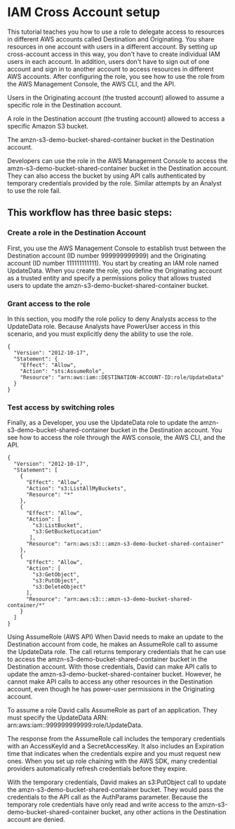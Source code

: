 # IAM Cross Account setup

This tutorial teaches you how to use a role to delegate access to resources in different AWS accounts called Destination and Originating. You share resources in one account with users in a different account. By setting up cross-account access in this way, you don't have to create individual IAM users in each account. In addition, users don't have to sign out of one account and sign in to another account to access resources in different AWS accounts. After configuring the role, you see how to use the role from the AWS Management Console, the AWS CLI, and the API.

Users in the Originating account (the trusted account) allowed to assume a specific role in the Destination account.

A role in the Destination account (the trusting account) allowed to access a specific Amazon S3 bucket.

The amzn-s3-demo-bucket-shared-container bucket in the Destination account.

Developers can use the role in the AWS Management Console to access the amzn-s3-demo-bucket-shared-container bucket in the Destination account. They can also access the bucket by using API calls authenticated by temporary credentials provided by the role. Similar attempts by an Analyst to use the role fail.

## This workflow has three basic steps:

### Create a role in the Destination Account
First, you use the AWS Management Console to establish trust between the Destination account (ID number 999999999999) and the Originating account (ID number 111111111111). You start by creating an IAM role named UpdateData. When you create the role, you define the Originating account as a trusted entity and specify a permissions policy that allows trusted users to update the amzn-s3-demo-bucket-shared-container bucket.

### Grant access to the role
In this section, you modify the role policy to deny Analysts access to the UpdateData role. Because Analysts have PowerUser access in this scenario, and you must explicitly deny the ability to use the role.

```
{
  "Version": "2012-10-17",
  "Statement": {
    "Effect": "Allow",
    "Action": "sts:AssumeRole",
    "Resource": "arn:aws:iam::DESTINATION-ACCOUNT-ID:role/UpdateData"
  }
}
```

### Test access by switching roles
Finally, as a Developer, you use the UpdateData role to update the amzn-s3-demo-bucket-shared-container bucket in the Destination account. You see how to access the role through the AWS console, the AWS CLI, and the API.

```
{
  "Version": "2012-10-17",
  "Statement": [
    {
      "Effect": "Allow",
      "Action": "s3:ListAllMyBuckets",
      "Resource": "*"
    },
    {
      "Effect": "Allow",
      "Action": [
        "s3:ListBucket",
        "s3:GetBucketLocation"
       ],
      "Resource": "arn:aws:s3:::amzn-s3-demo-bucket-shared-container"
    },
    {
      "Effect": "Allow",
      "Action": [
        "s3:GetObject",
        "s3:PutObject",
        "s3:DeleteObject"
      ],
      "Resource": "arn:aws:s3:::amzn-s3-demo-bucket-shared-container/*"
    }
  ]
}
```

Using AssumeRole (AWS API)
When David needs to make an update to the Destination account from code, he makes an AssumeRole call to assume the UpdateData role. The call returns temporary credentials that he can use to access the amzn-s3-demo-bucket-shared-container bucket in the Destination account. With those credentials, David can make API calls to update the amzn-s3-demo-bucket-shared-container bucket. However, he cannot make API calls to access any other resources in the Destination account, even though he has power-user permissions in the Originating account.

To assume a role
David calls AssumeRole as part of an application. They must specify the UpdateData ARN: arn:aws:iam::999999999999:role/UpdateData.

The response from the AssumeRole call includes the temporary credentials with an AccessKeyId and a SecretAccessKey. It also includes an Expiration time that indicates when the credentials expire and you must request new ones. When you set up role chaining with the AWS SDK, many credential providers automatically refresh credentials before they expire.

With the temporary credentials, David makes an s3:PutObject call to update the amzn-s3-demo-bucket-shared-container bucket. They would pass the credentials to the API call as the AuthParams parameter. Because the temporary role credentials have only read and write access to the amzn-s3-demo-bucket-shared-container bucket, any other actions in the Destination account are denied.

